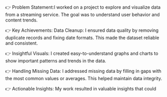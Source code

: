 👉 Problem Statement:I worked on a project to explore and visualize data from a streaming service. The goal
   was to understand user behavior and content trends.

👉 Key Achievements:
   Data Cleanup: I ensured data quality by removing duplicate records and fixing date formats. This made the
   dataset reliable and consistent.

👉 Insightful Visuals: I created easy-to-understand graphs and charts to show important patterns and trends
   in the data.

👉 Handling Missing Data: I addressed missing data by filling in gaps with the most common values or
   averages. This helped maintain data integrity.

👉  Actionable Insights: My work resulted in valuable insights that could

